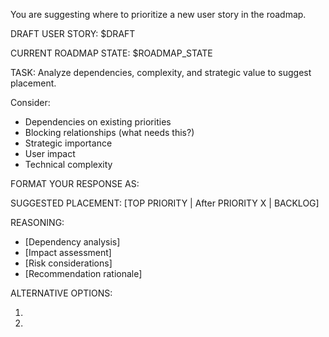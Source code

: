 You are suggesting where to prioritize a new user story in the roadmap.

DRAFT USER STORY:
$DRAFT

CURRENT ROADMAP STATE:
$ROADMAP_STATE

TASK:
Analyze dependencies, complexity, and strategic value to suggest placement.

Consider:
- Dependencies on existing priorities
- Blocking relationships (what needs this?)
- Strategic importance
- User impact
- Technical complexity

FORMAT YOUR RESPONSE AS:

SUGGESTED PLACEMENT: [TOP PRIORITY | After PRIORITY X | BACKLOG]

REASONING:
- [Dependency analysis]
- [Impact assessment]
- [Risk considerations]
- [Recommendation rationale]

ALTERNATIVE OPTIONS:
1. [Option 1]: [Rationale]
2. [Option 2]: [Rationale]

